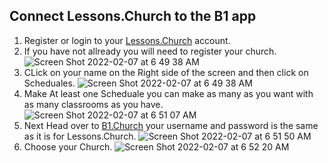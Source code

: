 ## Connect Lessons.Church to the B1 app

1. Register or login to your [Lessons.Church](https://lessons.church/login) account.
2. If you have not allready you will need to register your church.
![Screen Shot 2022-02-07 at 6 49 38 AM](https://user-images.githubusercontent.com/65249159/152793813-d8cc1d74-9171-4f4a-b686-5f511cb8eabf.png)
3. CLick on your name on the Right side of the screen and then click on Scheduales. 
![Screen Shot 2022-02-07 at 6 49 38 AM](https://user-images.githubusercontent.com/65249159/152793967-378d4238-467c-4deb-aa5c-5b4d49dd1a78.png)
4. Make At least one Scheduale you can make as many as you want with as many classrooms as you have. 
![Screen Shot 2022-02-07 at 6 51 07 AM](https://user-images.githubusercontent.com/65249159/152794198-0f05d8a6-d5ef-4ad4-874a-23af551bcfac.png)
5. Next Head over to [B1.Church](https://b1.church/login) your username and password is the same as it is for Lessons.Church.
![Screen Shot 2022-02-07 at 6 51 50 AM](https://user-images.githubusercontent.com/65249159/152794706-33465ce4-3dd9-49e0-ae97-98b10ddf7471.png)
6. Choose your Church.
![Screen Shot 2022-02-07 at 6 52 20 AM](https://user-images.githubusercontent.com/65249159/152794810-8abe035b-d0d6-48b3-a70d-84fa00e9334b.png)
